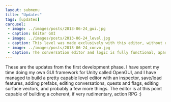 ```yaml
---
layout: submenu
title: "Updates"
tags: [updates]
carousel:
 - image: ../images/posts/2013-06-24_gui.jpg
 - caption: Editor GUI 
 - image: ../images/posts/2013-06-24_level.jpg
 - caption: This level was made exclusively with this editor, without using Unity.
 - image: ../images/posts/2013-06-24_convo.jpg
 - caption: The conversation editor and logic is fully functional, apart from playing audio clips.
---
```


These are the updates from the first development phase.
I have spent my time doing my own GUI framework for Unity called OpenGUI, and I have managed to build a pretty capable level editor with an inspector, save/load features, adding prefabs, editing conversations, quests and flags, editing surface vectors, and probably a few more things. The editor is at this point capable of building a coherent, if very rudimentary, action RPG :)
